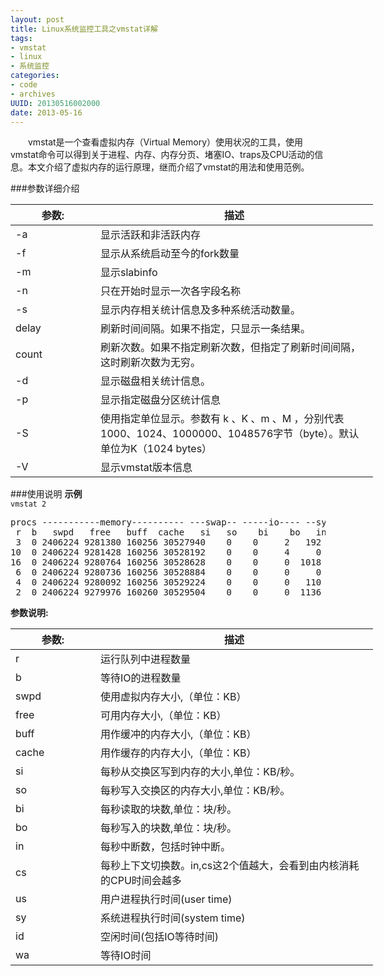 ```yaml
---
layout: post
title: Linux系统监控工具之vmstat详解
tags: 
- vmstat
- linux
- 系统监控
categories:
- code
- archives
UUID: 20130516002000
date: 2013-05-16
---
```


　　vmstat是一个查看虚拟内存（Virtual Memory）使用状况的工具，使用vmstat命令可以得到关于进程、内存、内存分页、堵塞IO、traps及CPU活动的信息。本文介绍了虚拟内存的运行原理，继而介绍了vmstat的用法和使用范例。

###参数详细介绍
<table style="width:580px">
  <tbody>
    <tr>
      <th style="width:120px">参数:</th>
      <th>描述</th>
    </tr>
  </tbody>
  <tbody>
    <tr>
      <td>
      -a
      </hd>
      <td>
      显示活跃和非活跃内存
      </td>
    </tr>
    <tr>
      <td>
      -f
      </hd>
      <td> 
      显示从系统启动至今的fork数量
      </td>
    </tr>
    <tr>
      <td>
      -m
      </hd>
      <td> 
      显示slabinfo
      </td>
    </tr>
    <tr>
      <td>
      -n
      </hd>
      <td> 
      只在开始时显示一次各字段名称
      </td>
    </tr>
    <tr>
      <td>
      -s
      </hd>
      <td> 
      显示内存相关统计信息及多种系统活动数量。
      </td>
    </tr>
    <tr>
      <td>
      delay
      </hd>
      <td> 
      刷新时间间隔。如果不指定，只显示一条结果。
      </td>
    </tr>
    <tr>
      <td>
      count
      </hd>
      <td> 
      刷新次数。如果不指定刷新次数，但指定了刷新时间间隔，这时刷新次数为无穷。
      </td>
    </tr>
    <tr>
      <td>
      -d
      </hd>
      <td> 
      显示磁盘相关统计信息。
      </td>
    </tr>
    <tr>
      <td>
      -p
      </hd>
      <td> 
      显示指定磁盘分区统计信息
      </td>
    </tr>
    <tr>
      <td>
      -S
      </hd>
      <td> 
      使用指定单位显示。参数有 k 、K 、m 、M ，分别代表1000、1024、1000000、1048576字节（byte）。默认单位为K（1024 bytes）
      </td>
    </tr>
    <tr>
      <td>
       -V
      </hd>
      <td> 
      显示vmstat版本信息
      </td>
    </tr>
</tbody>
</table>

###使用说明
<strong>示例</strong><br>
<code>vmstat 2</code>
<pre id="bash">
procs -----------memory---------- ---swap-- -----io---- --system-- -----cpu-----
 r  b   swpd   free   buff  cache   si   so    bi    bo   in   cs us sy id wa st
 3  0 2406224 9281380 160256 30527940    0    0     2   192    0    0 43  1 56  0  0	
10  0 2406224 9281428 160256 30528192    0    0     4     0 6852 2555 29  0 71  0  0	
16  0 2406224 9280764 160256 30528628    0    0     0  1018 7981 3025 32  0 67  0  0	
 6  0 2406224 9280736 160256 30528884    0    0     0     0 7650 2704 33  0 67  0  0	
 4  0 2406224 9280092 160256 30529224    0    0     0   110 7044 2727 29  0 71  0  0	
 2  0 2406224 9279976 160260 30529504    0    0     0  1136 5914 2822 21  0 79  0  0	
</pre>

<strong>参数说明:</strong><br>
<table style="width:580px">
  <tbody>
    <tr>
      <th style="width:120px">参数:</th>
      <th>描述</th>
    </tr>
  </tbody>
  <tbody>
    <tr>
      <td>
       r
      </hd>
      <td>
      运行队列中进程数量
      </td>
    </tr>
    <tr>
      <td>
      b
      </hd>
      <td> 
      等待IO的进程数量
      </td>
    </tr>
    <tr>
      <td>
      swpd
      </hd>
      <td> 
      使用虚拟内存大小,（单位：KB）
      </td>
    </tr>
    <tr>
      <td>
      free
      </hd>
      <td> 
      可用内存大小,（单位：KB）
      </td>
    </tr>
    <tr>
      <td>
      buff
      </hd>
      <td> 
      用作缓冲的内存大小,（单位：KB）
      </td>
    </tr>
    <tr>
      <td>
      cache
      </hd>
      <td> 
      用作缓存的内存大小,（单位：KB）
      </td>
    </tr>
    <tr>
      <td>
      si
      </hd>
      <td> 
      每秒从交换区写到内存的大小,单位：KB/秒。
      </td>
    </tr>
    <tr>
      <td>
      so
      </hd>
      <td> 
      每秒写入交换区的内存大小,单位：KB/秒。
      </td>
    </tr>
    <tr>
      <td>
      bi
      </hd>
      <td> 
      每秒读取的块数,单位：块/秒。
      </td>
    </tr>
    <tr>
      <td>
      bo
      </hd>
      <td> 
      每秒写入的块数,单位：块/秒。
      </td>
    </tr>
    <tr>
      <td>
      in
      </hd>
      <td> 
      每秒中断数，包括时钟中断。
      </td>
    </tr>
    <tr>
      <td>
      cs
      </hd>
      <td> 
      每秒上下文切换数。in,cs这2个值越大，会看到由内核消耗的CPU时间会越多
      </td>
    </tr>
    <tr>
      <td>
      us
      </hd>
      <td> 
      用户进程执行时间(user time)
      </td>
    </tr>
    <tr>
      <td>
      sy
      </hd>
      <td> 
      系统进程执行时间(system time)
      </td>
    </tr>
    <tr>
      <td>
      id
      </hd>
      <td> 
      空闲时间(包括IO等待时间)
      </td>
    </tr>
    <tr>
      <td>
      wa
      </hd>
      <td> 
      等待IO时间
      </td>
    </tr>
</tbody>
</table>

